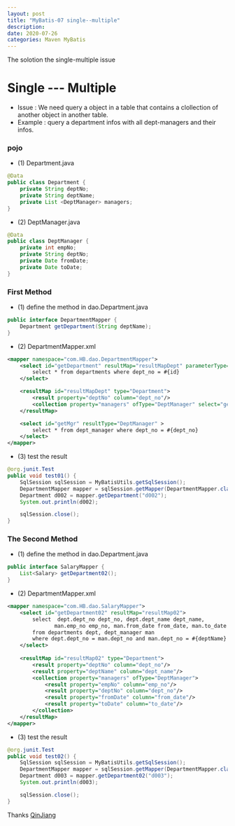 ```yaml
---
layout: post
title: "MyBatis-07 single--multiple"
description: 
date: 2020-07-26
categories: Maven MyBatis
---
```

The solotion the single-multiple issue

# Single --- Multiple

- Issue : We need query a object in a table that contains a clollection of another object in another table.
- Example : query a department infos with all dept-managers and their infos.

### pojo
- (1) Department.java

```java
@Data
public class Department {
    private String deptNo;
    private String deptName;
    private List <DeptManager> managers;
}
```
- (2) DeptManager.java

```java
@Data
public class DeptManager {
    private int empNo;
    private String deptNo;
    private Date fromDate;
    private Date toDate;
}
```

### First Method

- (1) define the method in dao.Department.java

```java
public interface DepartmentMapper {
    Department getDepartment(String deptName);
}
```

- (2) DepartmentMapper.xml

```xml
<mapper namespace="com.HB.dao.DepartmentMapper">
    <select id="getDepartment" resultMap="resultMapDept" parameterType="string">
        select * from departments where dept_no = #{id}
    </select>

    <resultMap id="resultMapDept" type="Department">
        <result property="deptNo" column="dept_no"/>
        <collection property="managers" ofType="DeptManager" select="getMgr" column="dept_no"/>
    </resultMap>

    <select id="getMgr" resultType="DeptManager" >
        select * from dept_manager where dept_no = #{dept_no}
    </select>
</mapper>
```

- (3) test the result

```java
@org.junit.Test
public void test01() {
    SqlSession sqlSession = MyBatisUtils.getSqlSession();
    DepartmentMapper mapper = sqlSession.getMapper(DepartmentMapper.class);
    Department d002 = mapper.getDepartment("d002");
    System.out.println(d002);

    sqlSession.close();
}
```

### The Second Method

- (1) define the method in dao.Department.java

```java
public interface SalaryMapper {
    List<Salary> getDepartment02();
}
```

- (2) DepartmentMapper.xml

```xml
<mapper namespace="com.HB.dao.SalaryMapper">
    <select id="getDepartment02" resultMap="resultMap02">
        select  dept.dept_no dept_no, dept.dept_name dept_name,
               man.emp_no emp_no, man.from_date from_date, man.to_date to_date
        from departments dept, dept_manager man
        where dept.dept_no = man.dept_no and man.dept_no = #{deptName}
    </select>
    
    <resultMap id="resultMap02" type="Department">
        <result property="deptNo" column="dept_no"/>
        <result property="deptName" column="dept_name"/>
        <collection property="managers" ofType="DeptManager">
            <result property="empNo" column="emp_no"/>
            <result property="deptNo" column="dept_no"/>
            <result property="fromDate" column="from_date"/>
            <result property="toDate" column="to_date"/>
        </collection>
    </resultMap>
</mapper>
```

- (3) test the result

```java
@org.junit.Test
public void test02() {
    SqlSession sqlSession = MyBatisUtils.getSqlSession();
    DepartmentMapper mapper = sqlSession.getMapper(DepartmentMapper.class);
    Department d003 = mapper.getDepartment02("d003");
    System.out.println(d003);

    sqlSession.close();
}
```

Thanks [QinJiang](https://space.bilibili.com/95256449?spm_id_from=333.788.b_765f7570696e666f.2)

